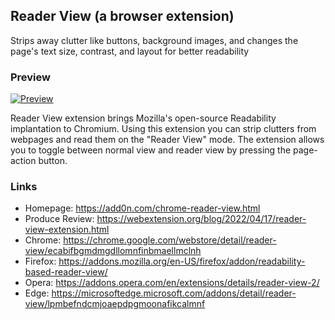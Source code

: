 ## Reader View (a browser extension)

Strips away clutter like buttons, background images, and changes the page's text size, contrast, and layout for better readability

### Preview

[![Preview](https://img.youtube.com/vi/_JCKc1CCOR0/0.jpg)](https://www.youtube.com/watch?v=_JCKc1CCOR0)

Reader View extension brings Mozilla's open-source Readability implantation to Chromium. Using this extension you can strip clutters from webpages and read them on the "Reader View" mode. The extension allows you to toggle between normal view and reader view by pressing the page-action button.

### Links

  * Homepage: https://add0n.com/chrome-reader-view.html
  * Produce Review: https://webextension.org/blog/2022/04/17/reader-view-extension.html
  * Chrome: https://chrome.google.com/webstore/detail/reader-view/ecabifbgmdmgdllomnfinbmaellmclnh
  * Firefox: https://addons.mozilla.org/en-US/firefox/addon/readability-based-reader-view/
  * Opera: https://addons.opera.com/en/extensions/details/reader-view-2/
  * Edge: https://microsoftedge.microsoft.com/addons/detail/reader-view/lpmbefndcmjoaepdpgmoonafikcalmnf
